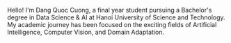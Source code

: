 Hello! I'm Dang Quoc Cuong, a final year student pursuing a Bachelor's degree in Data Science & AI at Hanoi University of Science and Technology. 
My academic journey has been focused on the exciting fields of Artificial Intelligence, Computer Vision, and Domain Adaptation.

